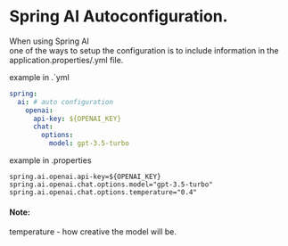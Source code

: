 # Spring AI Autoconfiguration.

When using Spring AI\
one of the ways to setup the configuration is to include information in the application.properties/.yml file.

example in .`yml
```yml 
spring:
  ai: # auto configuration
    openai:
      api-key: ${OPENAI_KEY}
      chat:
        options:
          model: gpt-3.5-turbo
```
example in .properties
```properties
spring.ai.openai.api-key=${OPENAI_KEY}
spring.ai.openai.chat.options.model="gpt-3.5-turbo"
spring.ai.openai.chat.options.temperature="0.4"
```

#### Note:
temperature - how creative the model will be.